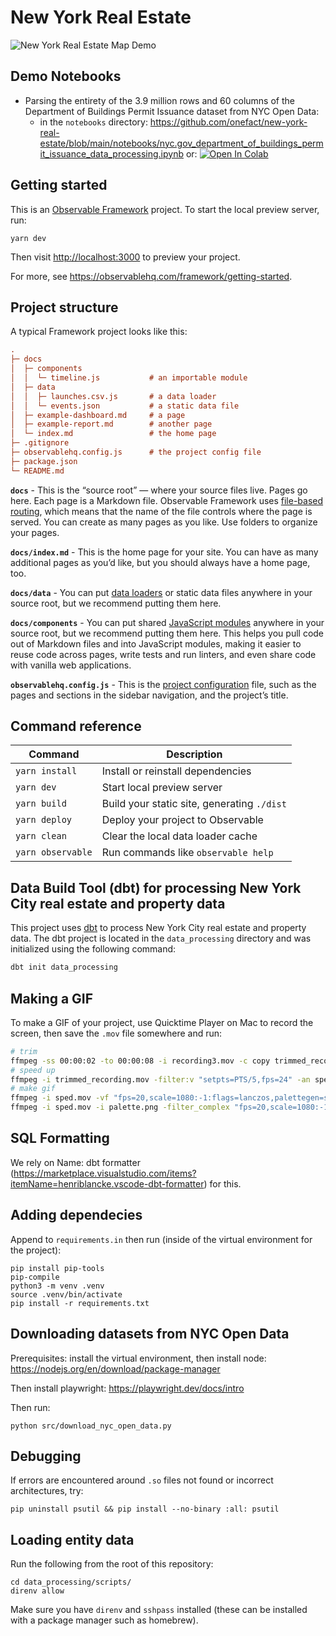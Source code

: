 # New York Real Estate

![New York Real Estate Map Demo](./new_york_real_estate_map_demo.gif)

## Demo Notebooks

- Parsing the entirety of the 3.9 million rows and 60 columns of the Department of Buildings Permit Issuance dataset from NYC Open Data:
  - in the `notebooks` directory: https://github.com/onefact/new-york-real-estate/blob/main/notebooks/nyc.gov_department_of_buildings_permit_issuance_data_processing.ipynb or: [![Open In Colab](https://colab.research.google.com/assets/colab-badge.svg)](https://colab.research.google.com/github/onefact/new-york-real-estate/blob/main/notebooks/nyc.gov_department_of_buildings_permit_issuance_data_processing.ipynb)

## Getting started

This is an [Observable Framework](https://observablehq.com/framework) project. To start the local preview server, run:

```
yarn dev
```

Then visit <http://localhost:3000> to preview your project.

For more, see <https://observablehq.com/framework/getting-started>.

## Project structure

A typical Framework project looks like this:

```ini
.
├─ docs
│  ├─ components
│  │  └─ timeline.js           # an importable module
│  ├─ data
│  │  ├─ launches.csv.js       # a data loader
│  │  └─ events.json           # a static data file
│  ├─ example-dashboard.md     # a page
│  ├─ example-report.md        # another page
│  └─ index.md                 # the home page
├─ .gitignore
├─ observablehq.config.js      # the project config file
├─ package.json
└─ README.md
```

**`docs`** - This is the “source root” — where your source files live. Pages go here. Each page is a Markdown file. Observable Framework uses [file-based routing](https://observablehq.com/framework/routing), which means that the name of the file controls where the page is served. You can create as many pages as you like. Use folders to organize your pages.

**`docs/index.md`** - This is the home page for your site. You can have as many additional pages as you’d like, but you should always have a home page, too.

**`docs/data`** - You can put [data loaders](https://observablehq.com/framework/loaders) or static data files anywhere in your source root, but we recommend putting them here.

**`docs/components`** - You can put shared [JavaScript modules](https://observablehq.com/framework/javascript/imports) anywhere in your source root, but we recommend putting them here. This helps you pull code out of Markdown files and into JavaScript modules, making it easier to reuse code across pages, write tests and run linters, and even share code with vanilla web applications.

**`observablehq.config.js`** - This is the [project configuration](https://observablehq.com/framework/config) file, such as the pages and sections in the sidebar navigation, and the project’s title.

## Command reference

| Command           | Description                                              |
| ----------------- | -------------------------------------------------------- |
| `yarn install`            | Install or reinstall dependencies                        |
| `yarn dev`        | Start local preview server                               |
| `yarn build`      | Build your static site, generating `./dist`              |
| `yarn deploy`     | Deploy your project to Observable                        |
| `yarn clean`      | Clear the local data loader cache                        |
| `yarn observable` | Run commands like `observable help`                      |

## Data Build Tool (dbt) for processing New York City real estate and property data

This project uses [dbt](https://www.getdbt.com/) to process New York City real estate and property data. The dbt project is located in the `data_processing` directory and was initialized using the following command:

```bash
dbt init data_processing
```

## Making a GIF

To make a GIF of your project, use Quicktime Player on Mac to record the screen, then save the `.mov` file somewhere and run:

```bash
# trim
ffmpeg -ss 00:00:02 -to 00:00:08 -i recording3.mov -c copy trimmed_recording.mov
# speed up
ffmpeg -i trimmed_recording.mov -filter:v "setpts=PTS/5,fps=24" -an sped.mov
# make gif
ffmpeg -i sped.mov -vf "fps=20,scale=1080:-1:flags=lanczos,palettegen=stats_mode=diff" -y palette.png
ffmpeg -i sped.mov -i palette.png -filter_complex "fps=20,scale=1080:-1:flags=lanczos[x];[x][1:v]paletteuse=dither=bayer:bayer_scale=5:diff_mode=rectangle" -y high_quality.gif
```

## SQL Formatting

We rely on Name: dbt formatter (https://marketplace.visualstudio.com/items?itemName=henriblancke.vscode-dbt-formatter) for this.

## Adding dependecies

Append to `requirements.in` then run (inside of the virtual environment for the project):

```
pip install pip-tools
pip-compile
python3 -m venv .venv
source .venv/bin/activate
pip install -r requirements.txt
```

## Downloading datasets from NYC Open Data

Prerequisites: install the virtual environment, then install node: https://nodejs.org/en/download/package-manager

Then install playwright: https://playwright.dev/docs/intro

Then run:

```
python src/download_nyc_open_data.py
```

## Debugging

If errors are encountered around `.so` files not found or incorrect architectures, try:

```
pip uninstall psutil && pip install --no-binary :all: psutil
```

## Loading entity data

Run the following from the root of this repository:
```
cd data_processing/scripts/
direnv allow
```

Make sure you have `direnv` and `sshpass` installed (these can be installed with a package manager such as homebrew).
